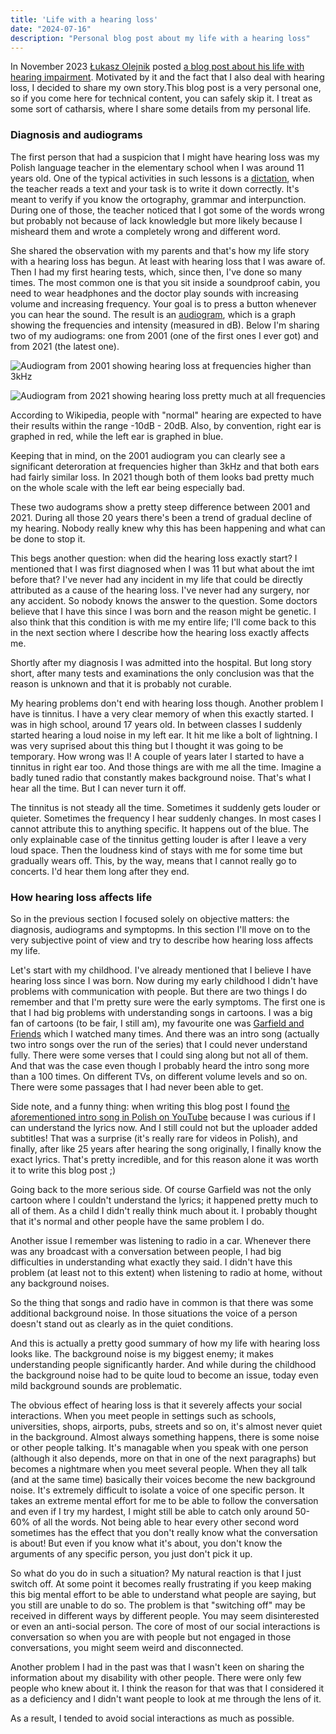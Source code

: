 ```yaml
---
title: 'Life with a hearing loss'
date: "2024-07-16"
description: "Personal blog post about my life with a hearing loss"
---
```


In November 2023 [Łukasz Olejnik](https://twitter.com/lukOlejnik) posted [a blog post about his life with hearing impairment](https://blog.lukaszolejnik.com/invisible-disability-in-the-world-of-technology/). Motivated by it and the fact that I also deal with hearing loss, I decided to share my own story.This blog post is a very personal one, so if you come here for technical content, you can safely skip it. I treat as some sort of catharsis, where I share some details from my personal life.

### Diagnosis and audiograms

The first person that had a suspicion that I might have hearing loss was my Polish language teacher in the elementary school when I was around 11 years old. One of the typical activities in such lessons is a [dictation](https://en.wikipedia.org/wiki/Dictation_%28exercise%29), when the teacher reads a text and your task is to write it down correctly. It's meant to verify if you know the ortography, grammar and interpunction. During one of those, the teacher noticed that I got some of the words wrong but probably not because of lack knowledgle but more likely because I misheard them and wrote a completely wrong and different word.

She shared the observation with my parents and that's how my life story with a hearing loss has begun. At least with hearing loss that I was aware of. Then I had my first hearing tests, which, since then, I've done so many times. The most common one is that you sit inside a soundproof cabin, you need to wear headphones and the doctor play sounds with increasing volume and increasing frequency. Your goal is to press a button whenever you can hear the sound. The result is an [audiogram](https://en.wikipedia.org/wiki/Audiogram), which is a graph showing the frequencies and intensity (measured in dB). Below I'm sharing two of my audiograms: one from 2001 (one of the first ones I ever got) and from 2021 (the latest one).

![Audiogram from 2001 showing hearing loss at frequencies higher than 3kHz](/hearing-loss/audiogram2001.jpg "Audiogram from 2001")

![Audiogram from 2021 showing hearing loss pretty much at all frequencies](/hearing-loss/audiogram2021.jpg "Audiogram from 2021")

According to Wikipedia, people with "normal" hearing are expected to have their results within the range -10dB - 20dB. Also, by convention, right ear is graphed in red, while the left ear is graphed in blue.

Keeping that in mind, on the 2001 audiogram you can clearly see a significant deteroration at frequencies higher than 3kHz and that both ears had fairly similar loss. In 2021 though both of them looks bad pretty much on the whole scale with the left ear being especially bad.

These two audograms show a pretty steep difference between 2001 and 2021. During all those 20 years there's been a trend of gradual decline of my hearing. Nobody really knew why this has been happening and what can be done to stop it.

This begs another question: when did the hearing loss exactly start? I mentioned that I was first diagnosed when I was 11 but what about the imt before that? I've never had any incident in my life that could be directly attributed as a cause of the hearing loss. I've never had any surgery, nor any accident. So nobody knows the answer to the question. Some doctors believe that I have this since I was born and the reason might be genetic. I also think that this condition is with me my entire life; I'll come back to this in the next section where I describe how the hearing loss exactly affects me.

Shortly after my diagnosis I was admitted into the hospital. But long story short, after many tests and examinations the only conclusion was that the reason is unknown and that it is probably not curable. 

My hearing problems don't end with hearing loss though. Another problem I have is tinnitus. I have a very clear memory of when this exactly started. I was in high school, around 17 years old. In between classes I suddenly started hearing a loud noise in my left ear. It hit me like a bolt of lightning. I was very suprised about this thing but I thought it was going to be temporary. How wrong was I! A couple of years later I started to have a tinnitus in right ear too. And those things are with me all the time. Imagine a badly tuned radio that constantly makes background noise. That's what I hear all the time. But I can never turn it off.

The tinnitus is not steady all the time. Sometimes it suddenly gets louder or quieter. Sometimes the frequency I hear suddenly changes. In most cases I cannot attribute this to anything specific. It happens out of the blue. The only explainable case of the tinnitus getting louder is after I leave a very loud space. Then the loudness kind of stays with me for some time but gradually wears off. This, by the way, means that I cannot really go to concerts. I'd hear them long after they end.

### How hearing loss affects life

So in the previous section I focused solely on objective matters: the diagnosis, audiograms and symptopms. In this section I'll move on to the very subjective point of view and try to describe how hearing loss affects my life.

Let's start with my childhood. I've already mentioned that I believe I have hearing loss since I was born. Now during my early childhood I didn't have problems with communication with people. But there are two things I do remember and that I'm pretty sure were the early symptoms. The first one is that I had big problems with understanding songs in cartoons. I was a big fan of cartoons (to be fair, I still am), my favourite one was [Garfield and Friends](https://en.wikipedia.org/wiki/Garfield_and_Friends) which I watched many times. And there was an intro song (actually two intro songs over the run of the series) that I could never understand fully. There were some verses that I could sing along but not all of them. And that was the case even though I probably heard the intro song more than a 100 times. On different TVs, on different volume levels and so on. There were some passages that I had never been able to get. 

Side note, and a funny thing: when writing this blog post I found [the aforementioned intro song in Polish on YouTube](https://www.youtube.com/watch?v=DWWID-43biw) because I was curious if I can understand the lyrics now. And I still could not but the uploader added subtitles! That was a surprise (it's really rare for videos in Polish), and finally, after like 25 years after hearing the song originally, I finally know the exact lyrics. That's pretty incredible, and for this reason alone it was worth it to write this blog post ;)

Going back to the more serious side. Of course Garfield was not the only cartoon where I couldn't understand the lyrics; it happened pretty much to all of them. As a child I didn't really think much about it. I probably thought that it's normal and other people have the same problem I do.

Another issue I remember was listening to radio in a car. Whenever there was any broadcast with a conversation between people, I had big difficulties in understanding what exactly they said. I didn't have this problem (at least not to this extent) when listening to radio at home, without any background noises.

So the thing that songs and radio have in common is that there was some additional background noise. In those situations the voice of a person doesn't stand out as clearly as in the quiet conditions. 

And this is actually a pretty good summary of how my life with hearing loss looks like. The background noise is my biggest enemy; it makes understanding people significantly harder. And while during the childhood the background noise had to be quite loud to become an issue, today even mild background sounds are problematic.

The obvious effect of hearing loss is that it severely affects your social interactions. When you meet people in settings such as schools, universities, shops, airports, pubs, streets and so on, it's almost never quiet in the background. Almost always something happens, there is some noise or other people talking. It's managable when you speak with one person (although it also depends, more on that in one of the next paragraphs) but becomes a nightmare when you meet several people. When they all talk (and at the same time) basically their voices become the new background noise. It's extremely difficult to isolate a voice of one specific person. It takes an extreme mental effort for me to be able to follow the conversation and even if I try my hardest, I might still be able to catch only around 50-60% of all the words. Not being able to hear every other second word sometimes has the effect that you don't really know what the conversation is about! But even if you know what it's about, you don't know the arguments of any specific person, you just don't pick it up.

So what do you do in such a situation? My natural reaction is that I just switch off. At some point it becomes really frustrating if you keep making this big mental effort to be able to understand what people are saying, but you still are unable to do so. The problem is that "switching off" may be received in different ways by different people. You may seem disinterested or even an anti-social person. The core of most of our social interactions is conversation so when you are with people but not engaged in those conversations, you might seem weird and disconnected.

Another problem I had in the past was that I wasn't keen on sharing the information about my disability with other people. There were only few people who knew about it. I think the reason for that was that I considered it as a deficiency and I didn't want people to look at me through the lens of it.

As a result, I tended to avoid social interactions as much as possible. 
